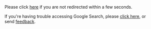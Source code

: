 Please click [here](/httpservice/retry/enablejs?sei=4YR-aLnHCrij5NoPwdSfyAM) if you are not redirected within a few seconds.

If you're having trouble accessing Google Search, please [click here](/search?q=beautifulsoup4+documentation&sca_esv=d4acbba8fa1ce30c&ie=UTF-8&emsg=SG_REL&sei=4YR-aLnHCrij5NoPwdSfyAM), or send [feedback](https://support.google.com/websearch).